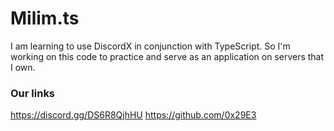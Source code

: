 # Milim.ts
I am learning to use DiscordX in conjunction with TypeScript. So I'm working on this code to practice and serve as an application on servers that I own.

### Our links
https://discord.gg/DS6R8QjhHU
https://github.com/0x29E3